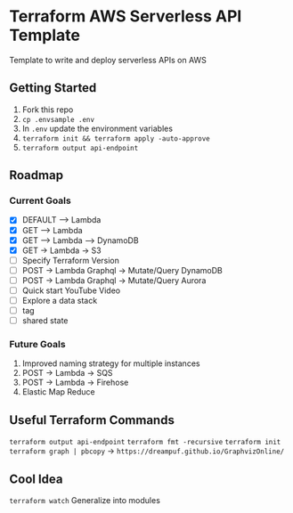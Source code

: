 # Terraform AWS Serverless API Template

Template to write and deploy serverless APIs on AWS

## Getting Started

1. Fork this repo
1. `cp .envsample .env`
1. In `.env` update the environment variables
1. `terraform init && terraform apply -auto-approve`
1. `terraform output api-endpoint`

## Roadmap

### Current Goals

- [x] DEFAULT --> Lambda
- [x] GET --> Lambda
- [x] GET --> Lambda --> DynamoDB
- [x] GET -> Lambda -> S3
- [ ] Specify Terraform Version
- [ ] POST -> Lambda Graphql -> Mutate/Query DynamoDB
- [ ] POST -> Lambda Graphql -> Mutate/Query Aurora
- [ ] Quick start YouTube Video
- [ ] Explore a data stack
- [ ] tag
- [ ] shared state

### Future Goals

1. Improved naming strategy for multiple instances
1. POST -> Lambda -> SQS
1. POST -> Lambda -> Firehose
1. Elastic Map Reduce 

## Useful Terraform Commands

`terraform output api-endpoint`
`terraform fmt -recursive`
`terraform init`
`terraform graph | pbcopy` -> `https://dreampuf.github.io/GraphvizOnline/`

## Cool Idea

`terraform watch`
Generalize into modules
